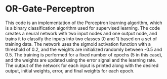 # OR-Gate-Perceptron
This code is an implementation of the Perceptron learning algorithm, which is a binary classification algorithm used for supervised learning. The code creates a neural network with two input nodes and one output node, and trains it to classify the inputs into two classes (0 and 1) based on a set of training data. The network uses the sigmoid activation function with a threshold of 0.2, and the weights are initialized randomly between -0.5 and 0.5. The training is performed for a fixed number of epochs (5 in this case), and the weights are updated using the error signal and the learning rate. The output of the network for each input is printed along with the desired output, initial weights, error, and final weights for each epoch.
